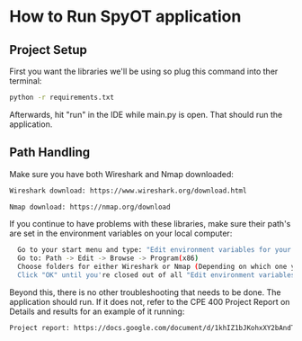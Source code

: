 # How to Run SpyOT application

## Project Setup

First you want the libraries we'll be using so plug this command into ther terminal:

```sh
python -r requirements.txt
```

Afterwards, hit "run" in the IDE while main.py is open. That should run the application.

## Path Handling

Make sure you have both Wireshark and Nmap downloaded:

```sh
Wireshark download: https://www.wireshark.org/download.html
```


```sh
Nmap download: https://nmap.org/download
```

If you continue to have problems with these libraries, make sure their path's are set in the environment variables on your local computer:

```sh
  Go to your start menu and type: "Edit environment variables for your account"
  Go to: Path -> Edit -> Browse -> Program(x86) 
  Choose folders for either Wireshark or Nmap (Depending on which one you're setting the path for)
  Click "OK" until you're closed out of all "Edit environment variables for your account" windows.
 ```

Beyond this, there is no other troubleshooting that needs to be done. The application should run. If it does not, refer to the CPE 400 Project Report on Details and results for an example of it running:

```sh
Project report: https://docs.google.com/document/d/1khIZ1bJKohxXY2bAndTMmbEtwAzdih82Pmici_VJiCg/edit?usp=sharing
```
